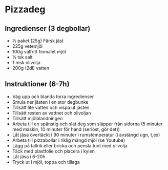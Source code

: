 # Pizzadeg

## Ingredienser (3 degbollar)

- ½ paket (25g) Färsk jäst
- 225g vetemjöl
- 100g valfritt finmalet mjöl
- ½ tsk salt
- 1 msk olivolja
- 200g (2dl) vatten

## Instruktioner (6-7h)

- Väg upp och blanda torra ingredienser
- Smula ner jästen i en stor degbunke
- Tillsätt lite vatten och vispa ut jästen
- Tillsätt resten av vattnet och olivoljan
- Tillsätt mjölblandningen
- Arbeta till en spänstig och slät deg som släpper från sidorna (5 minuter med maskin, 10 minuter för hand (seriöst, gör det))
- Låt jäsa övertäckt i 90 minuter i rumstemperatur (i avstängd ugn, t,ex)
- Arbeta till pizzabollar i riklig mängd mjöl (se Youtube)
- Lägg på tallrik eller bricka och pensla tunt med olivolja
- Täck med plastfolie och placera i kylen
- Låt jäsa i 6-20h
- Tryck ut i mjöl, toppa och tillaga
